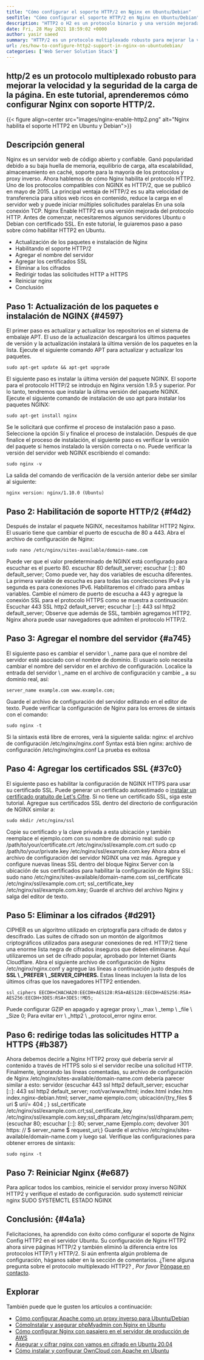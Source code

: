 ```yaml
---
title: "Cómo configurar el soporte HTTP/2 en Nginx en Ubuntu/Debian" 
seoTitle: "Cómo configurar el soporte HTTP/2 en Nginx en Ubuntu/Debian" 
description: "HTTP2 o H2 es un protocolo binario y una versión mejorada del protocolo HTTP que permite aumentar la velocidad de las páginas del sitio después de que NGINX habilite el soporte HTTP2" 
date: Fri, 28 May 2021 18:59:02 +0000
author: yasir saeed
summary: "HTTP/2 es un protocolo multiplexado robusto para mejorar la velocidad y la seguridad de la carga de la página. En este tutorial, aprenderemos cómo configurar Nginx con soporte HTTP/2." 
url: /es/how-to-configure-http2-support-in-nginx-on-ubuntudebian/
categories: ['Web Server Solution Stack']
---
```


## http/2 es un protocolo multiplexado robusto para mejorar la velocidad y la seguridad de la carga de la página. En este tutorial, aprenderemos cómo configurar Nginx con soporte HTTP/2.

{{< figure align=center src="images/nginx-enable-http2.png" alt="Nginx habilita el soporte HTTP2 en Ubuntu y Debian">}}


## **Descripción general** 
Nginx es un servidor web de código abierto y confiable. Ganó popularidad debido a su baja huella de memoria, equilibrio de carga, alta escalabilidad, almacenamiento en caché, soporte para la mayoría de los protocolos y proxy inverso. Ahora hablemos de cómo Nginx habilita el protocolo HTTP2.
Uno de los protocolos compatibles con NGINX es HTTP/2, que se publicó en mayo de 2015. La principal ventaja de HTTP/2 es su alta velocidad de transferencia para sitios web ricos en contenido, reduce la carga en el servidor web y puede iniciar múltiples solicitudes paralelas En una sola conexión TCP. Nginx Enable HTTP2 es una versión mejorada del protocolo HTTP. Antes de comenzar, necesitaremos algunos servidores Ubuntu o Debian con certificado SSL. En este tutorial, le guiaremos paso a paso sobre cómo habilitar HTTP2 en Ubuntu.
  * Actualización de los paquetes e instalación de Nginx
  * Habilitando el soporte HTTP/2
  * Agregar el nombre del servidor
  * Agregar los certificados SSL
  * Eliminar a los cifrados
  * Redirigir todas las solicitudes HTTP a HTTPS
  * Reiniciar nginx
  * Conclusión

## Paso 1: Actualización de los paquetes e instalación de NGINX {#4597}

El primer paso es actualizar y actualizar los repositorios en el sistema de embalaje APT. El uso de la actualización descargará los últimos paquetes de versión y la actualización instalará la última versión de los paquetes en la lista. Ejecute el siguiente comando APT para actualizar y actualizar los paquetes.
```
sudo apt-get update && apt-get upgrade
```
El siguiente paso es instalar la última versión del paquete NGINX. El soporte para el protocolo HTTP/2 se introdujo en Nginx versión 1.9.5 y superior. Por lo tanto, tendremos que instalar la última versión del paquete NGINX. Ejecute el siguiente comando de instalación de uso apt para instalar los paquetes NGINX:
```
sudo apt-get install nginx
```
Se le solicitará que confirme el proceso de instalación paso a paso. Seleccione la opción Sí y finalice el proceso de instalación. Después de que finalice el proceso de instalación, el siguiente paso es verificar la versión del paquete si hemos instalado la versión correcta o no. Puede verificar la versión del servidor web NGINX escribiendo el comando:
```
sudo nginx -v
```
La salida del comando de verificación de la versión anterior debe ser similar al siguiente:
```
nginx version: nginx/1.10.0 (Ubuntu)
```

## Paso 2: Habilitación de soporte HTTP/2 {#f4d2}

Después de instalar el paquete NGINX, necesitamos habilitar HTTP2 Nginx. El usuario tiene que cambiar el puerto de escucha de 80 a 443. Abra el archivo de configuración de Nginx:
```
sudo nano /etc/nginx/sites-available/domain-name.com
```
Puede ver que el valor predeterminado de NGINX está configurado para escuchar es el puerto 80.
escuchar 80 default_server;
escuchar [::]: 80 default_server;
Como puede ver, hay dos variables de escucha diferentes. La primera variable de escucha es para todas las conclecciones IPv4 y la segunda es para conexiones IPv6. Habilitaremos el cifrado para ambas variables. Cambie el número de puerto de escucha a 443 y agregue la conexión SSL para el protocolo HTTPS como se muestra a continuación:
Escuchar 443 SSL http2 default_server;
escuchar [::]: 443 ssl http2 default_server;
Observe que además de SSL, también agregamos HTTP2. Nginx ahora puede usar navegadores que admiten el protocolo HTTP/2.

## Paso 3: Agregar el nombre del servidor {#a745}

El siguiente paso es cambiar el servidor \ _name para que el nombre del servidor esté asociado con el nombre de dominio. El usuario solo necesita cambiar el nombre del servidor en el archivo de configuración. Localice la entrada del servidor \ _name en el archivo de configuración y cambie _ a su dominio real, así:
```
server_name example.com www.example.com;
```
Guarde el archivo de configuración del servidor editando en el editor de texto. Puede verificar la configuración de Nginx para los errores de sintaxis con el comando:
```
sudo nginx -t
```
Si la sintaxis está libre de errores, verá la siguiente salida:
nginx: el archivo de configuración /etc/nginx/nginx.conf Syntax está bien
nginx: archivo de configuración /etc/nginx/nginx.conf La prueba es exitosa

## Paso 4: Agregar los certificados SSL {#37c0}

El siguiente paso es habilitar la configuración de NGINX HTTPS para usar su certificado SSL. Puede generar un certificado autoestimado o [instalar un certificado gratuito de Let's Cifre][1]. Si no tiene un certificado SSL, siga este tutorial. Agregue sus certificados SSL dentro del directorio de configuración de NGINX similar a:
```
sudo mkdir /etc/nginx/ssl
```
Copie su certificado y la clave privada a esta ubicación y también reemplace el ejemplo.com con su nombre de dominio real:
sudo cp /path/to/your/certificate.crt /etc/nginx/ssl/example.com.crt
sudo cp /path/to/your/private.key /etc/nginx/ssl/example.com.key
Ahora abra el archivo de configuración del servidor NGINX una vez más. Agregue y configure nuevas líneas SSL dentro del bloque Nginx Server con la ubicación de sus certificados para habilitar la configuración de Nginx SSL:
sudo nano /etc/nginx/sites-available/domain-name.com
ssl_certificate /etc/nginx/ssl/example.com.crt;
ssl_certificate_key /etc/nginx/ssl/example.com.key;
Guarde el archivo del archivo Nginx y salga del editor de texto.

## Paso 5: Eliminar a los cifrados {#d291}

CIPHER es un algoritmo utilizado en criptografía para cifrado de datos y descifrado. Las suites de cifrado son un montón de algoritmos criptográficos utilizados para asegurar conexiones de red. HTTP/2 tiene una enorme lista negra de cifrados inseguros que deben eliminarse. Aquí utilizaremos un set de cifrado popular, aprobado por Internet Giants Cloudflare.
Abra el siguiente archivo de configuración de Nginx /etc/nginx/nginx.conf y agregue las líneas a continuación justo después de **SSL \ _PREFER \ _SERVER_CIPHERS.** Estas líneas incluyen la lista de los últimos cifras que los navegadores HTTP2 entienden.
```
ssl_ciphers EECDH+CHACHA20:EECDH+AES128:RSA+AES128:EECDH+AES256:RSA+
AES256:EECDH+3DES:RSA+3DES:!MD5;
```
Puede configurar GZIP en apagado y agregar proxy \ _max \ _temp \ _file \ _Size 0; Para evitar err \ _http2 \ _protocol_error nginx error.

## Paso 6: redirige todas las solicitudes HTTP a HTTPS {#b387}

Ahora debemos decirle a Nginx HTTP2 proxy qué debería servir al contenido a través de HTTPS solo si el servidor recibe una solicitud HTTP. Finalmente, ignorando las líneas comentadas, su archivo de configuración de Nginx /etc/nginx/sites-available/domain-name.com debería parecer similar a esto:
servidor {escuchar 443 ssl http2 default_server; escuchar [::]: 443 ssl http2 default_server; root/var/www/html; index.html index.htm index.nginx-debian.html; server_name ejemplo.com; ubicación/{try_files $ uri $ uri/= 404 ; } ssl_certificate /etc/nginx/ssl/example.com.crt;ssl_certificate_key /etc/nginx/ssl/example.com.key;ssl_dhparam /etc/nginx/ssl/dhparam.pem; {escuchar 80; escuchar [::]: 80; server_name Ejemplo.com; devolver 301 https: // $ server_name $ request_uri;}
Guarde el archivo /etc/nginx/sites-available/domain-name.com y luego sal. Verifique las configuraciones para obtener errores de sintaxis:
```
sudo nginx -t
```

## Paso 7: Reiniciar Nginx {#e687}

Para aplicar todos los cambios, reinicie el servidor proxy inverso NGINX HTTP2 y verifique el estado de configuración.
sudo systemctl reiniciar nginx
SUDO SYSTEMCTL ESTADO NGINX

## **Conclusión:**  {#4a1a}

Felicitaciones, ha aprendido con éxito cómo configurar el soporte de Nginx Config HTTP2 en el servidor Ubuntu. Su configuración de Nginx HTTP2 ahora sirve páginas HTTP/2 y también eliminó la diferencia entre los protocolos HTTP/1 y HTTP/2. Si aún enfrenta algún problema de configuración, háganos saber en la sección de comentarios.
¿Tiene alguna pregunta sobre el protocolo multiplexado HTTP2? _, Por favor_ [Póngase en contacto][2].

## Explorar
También puede que le gusten los artículos a continuación:
  * [Cómo configurar Apache como un proxy inverso para Ubuntu/Debian][3]
  * [Cómo][3][Instalar y asegurar phpMyadmin con Nginx en Ubuntu][4]
  * [Cómo configurar Nginx con pasajero en el servidor de producción de AWS][5]
  * [Asegurar y cifrar nginx con vamos en cifrado en Ubuntu 20.04][1]
  * [Cómo instalar y configurar OwnCloud con Apache en Ubuntu][6]



[1]: https://blog.containerize.com/web-server-solution-stack/how-to-secure-nginx-with-letsencrypt-on-ubuntu-20-04/
[2]: mailto:yasir.saeed@aspose.com
[3]: https://blog.containerize.com/web-server-solution-stack/how-to-configure-apache-as-a-reverse-proxy-for-ubuntudebian/
[4]: https://blog.containerize.com/web-server-solution-stack/how-to-install-and-secure-phpmyadmin-with-nginx-on-ubuntu/
[5]: https://blog.containerize.com/web-server-solution-stack/how-to-setup-nginx-with-passenger-on-aws-production-server/
[6]: https://blog.containerize.com/backup-and-sync-software/how-to-install-and-configure-owncloud-with-apache-on-ubuntu/
